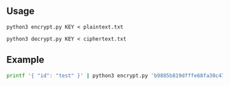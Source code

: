 ## Usage

`python3 encrypt.py KEY < plaintext.txt`

`python3 decrypt.py KEY < ciphertext.txt`

## Example

```bash
printf '{ "id": "test" }' | python3 encrypt.py 'b9885b819dfffe68fa30c47fdd48c6f8d0ee900c2a523a8647b43240dc64c5ec' | python3 decrypt.py 'b9885b819dfffe68fa30c47fdd48c6f8d0ee900c2a523a8647b43240dc64c5ec'
```
